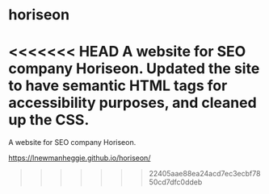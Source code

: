 # horiseon
<<<<<<< HEAD
A website for SEO company Horiseon. Updated the site to have semantic HTML tags for accessibility purposes, and cleaned up the CSS.
=======
A website for SEO company Horiseon.

https://lnewmanheggie.github.io/horiseon/
>>>>>>> 22405aae88ea24acd7ec3ecbf7850cd7dfc0ddeb
